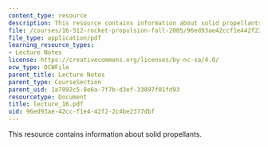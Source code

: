 ```yaml
---
content_type: resource
description: This resource contains information about solid propellants.
file: /courses/16-512-rocket-propulsion-fall-2005/96ed93ae42ccf1e442f22c4be2377dbf_lecture_16.pdf
file_type: application/pdf
learning_resource_types:
- Lecture Notes
license: https://creativecommons.org/licenses/by-nc-sa/4.0/
ocw_type: OCWFile
parent_title: Lecture Notes
parent_type: CourseSection
parent_uid: 1a7892c5-8e6a-7f7b-d3ef-33897f01fd93
resourcetype: Document
title: lecture_16.pdf
uid: 96ed93ae-42cc-f1e4-42f2-2c4be2377dbf
---
```

This resource contains information about solid propellants.